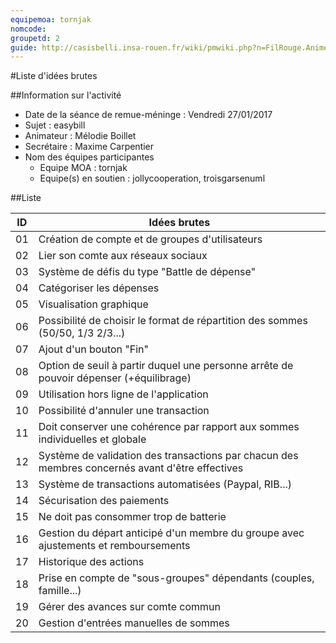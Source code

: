 ```yaml
---
equipemoa: tornjak
nomcode: 
groupetd: 2
guide: http://casisbelli.insa-rouen.fr/wiki/pmwiki.php?n=FilRouge.AnimerRemueMeninge
---
```


#Liste d'idées brutes

##Information sur l'activité
- Date de la séance de remue-méninge : Vendredi 27/01/2017
- Sujet : easybill
- Animateur : Mélodie Boillet
- Secrétaire : Maxime Carpentier
- Nom des équipes participantes 
  - Equipe MOA : tornjak
  - Equipe(s) en soutien : jollycooperation, troisgarsenuml

##Liste

| ID 	| Idées brutes 	|
|----	|--------------	|
| 01 	| Création de compte et de groupes d'utilisateurs       	|
| 02 	| Lier son comte aux réseaux sociaux     	|
| 03 	| Système de défis du type "Battle de dépense"        	|
| 04 	| Catégoriser les dépenses          	|
| 05  | Visualisation graphique             	|
| 06  | Possibilité de choisir le format de répartition des sommes  (50/50, 1/3 2/3...)            	|
| 07  | Ajout d'un bouton "Fin"             	|
| 08  | Option de seuil à partir duquel une personne arrête de pouvoir dépenser (+équilibrage)             	|
| 09  | Utilisation hors ligne de l'application             	|
| 10  | Possibilité d'annuler une transaction             	|
| 11  | Doit conserver une cohérence par rapport aux sommes individuelles et globale             	|
| 12  | Système de validation des transactions par chacun des membres concernés avant d'être effectives             	|
| 13  | Système de transactions automatisées (Paypal, RIB...)             	|
| 14  | Sécurisation des paiements             	|
| 15  | Ne doit pas consommer trop de batterie             	|
| 16  | Gestion du départ anticipé d'un membre du groupe avec ajustements et remboursements              	|
| 17  | Historique des actions             	|
| 18  | Prise en compte de "sous-groupes" dépendants (couples, famille...)            	|
| 19  | Gérer des avances sur comte commun             	|
| 20  | Gestion d'entrées manuelles de sommes             	|
